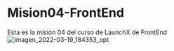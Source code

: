 # Mision04-FrontEnd
Esta es la misión 04 del curso de LaunchX de FrontEnd
![imagen_2022-03-19_184353_opt](https://user-images.githubusercontent.com/99146156/159143278-0967f135-5e19-485a-9c82-3a72656703f9.png)

